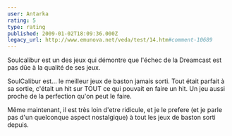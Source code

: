 ```yaml
---
user: Antarka
rating: 5
type: rating
published: 2009-01-02T18:09:36.000Z
legacy_url: http://www.emunova.net/veda/test/14.htm#comment-10689
---
```

Soulcalibur est un des jeux qui démontre que l'échec de la Dreamcast est pas dûe à la qualité de ses jeux.

SoulCalibur est... le meilleur jeux de baston jamais sorti. Tout était parfait à sa sortie, c'était un hit sur TOUT ce qui pouvait en faire un hit. Un jeu aussi proche de la perfection qu'on peut le faire.

Même maintenant, il est très loin d'etre ridicule, et je le prefere (et je parle pas d'un quelconque aspect nostalgique) à tout les jeux de baston sorti depuis.